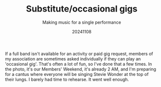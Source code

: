 ﻿---
{
  "title": "Substitute/occasional gigs",
  "subtitle": "Making music for a single performance",
  "image": "/portfolio/substitute_occasional_gigs.jpg",
  "tags": [
    "music",
    "association"
  ],
  "links": [],
  "date": "20241108"
}
---

If a full band isn't available for an activity or paid gig request, members of my association are sometimes asked individually if they can play an 'occasional gig'.
That's often a lot of fun, so I've done that a few times.
In the photo, it's our Members' Weekend, it's already 2 AM, and I'm preparing for a cantus where everyone will be singing Stevie Wonder at the top of their lungs.
I barely had time to rehearse.
It went well enough.
